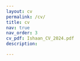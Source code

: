 ```yaml
---
layout: cv
permalink: /cv/
title: cv
nav: true
nav_order: 3
cv_pdf: Ishaan_CV_2024.pdf
description: 

---
```

